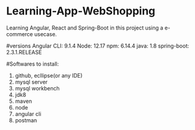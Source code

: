 # Learning-App-WebShopping
Learning Angular, React and Spring-Boot in this project using a e-commerce usecase.

#versions Angular CLI: 9.1.4 Node: 12.17 npm: 6.14.4 java: 1.8 spring-boot: 2.3.1.RELEASE

#Softwares to install:

1. github, ecllipse(or any IDE)
2. mysql server
3. mysql workbench
4. jdk8
5. maven
6. node
7. angular cli
8. postman
